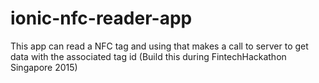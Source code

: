 # ionic-nfc-reader-app
This app can read a NFC tag and using that makes a call to server to get data with the associated tag id (Build this during FintechHackathon Singapore 2015)
